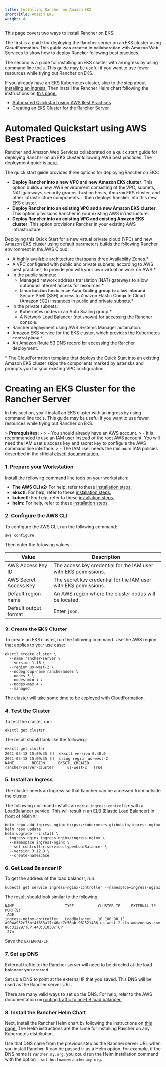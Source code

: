 ```yaml
---
title: Installing Rancher on Amazon EKS
shortTitle: Amazon EKS
weight: 4
---
```


This page covers two ways to install Rancher on EKS.

The first is a guide for deploying the Rancher server on an EKS cluster using CloudFormation. This guide was created in collaboration with Amazon Web Services to show how to deploy Rancher following best practices.

The second is a guide for installing an EKS cluster with an ingress by using command line tools. This guide may be useful if you want to use fewer resources while trying out Rancher on EKS.

If you already have an EKS Kubernetes cluster, skip to the step about [installing an ingress.](#5-install-an-ingress) Then install the Rancher Helm chart following the instructions on [this page.](https://rancher.com/docs/rancher/v2.6/en/installation/install-rancher-on-k8s/#install-the-rancher-helm-chart)

- [Automated Quickstart using AWS Best Practices](#automated-quickstart-using-aws-best-practices)
- [Creating an EKS Cluster for the Rancher Server](#creating-an-eks-cluster-for-the-rancher-server)

# Automated Quickstart using AWS Best Practices

Rancher and Amazon Web Services collaborated on a quick start guide for deploying Rancher on an EKS cluster following AWS best practices. The deployment guide is [here.](https://aws-quickstart.github.io/quickstart-eks-rancher/)

The quick start guide provides three options for deploying Rancher on EKS:

- **Deploy Rancher into a new VPC and new Amazon EKS cluster**. This option builds a new AWS environment consisting of the VPC, subnets, NAT gateways, security groups, bastion hosts, Amazon EKS cluster, and other infrastructure components. It then deploys Rancher into this new EKS cluster.
- **Deploy Rancher into an existing VPC and a new Amazon EKS cluster**. This option provisions Rancher in your existing AWS infrastructure.
- **Deploy Rancher into an existing VPC and existing Amazon EKS cluster**. This option provisions Rancher in your existing AWS infrastructure.

Deploying this Quick Start for a new virtual private cloud (VPC) and new Amazon EKS cluster using default parameters builds the following Rancher environment in the AWS Cloud:

- A highly available architecture that spans three Availability Zones.*
- A VPC configured with public and private subnets, according to AWS best practices, to provide you with your own virtual network on AWS.*
- In the public subnets:
  - Managed network address translation (NAT) gateways to allow outbound internet access for resources.*
  - Linux bastion hosts in an Auto Scaling group to allow inbound Secure Shell (SSH) access to Amazon Elastic Compute Cloud (Amazon EC2) instances in public and private subnets.*
- In the private subnets:
  - Kubernetes nodes in an Auto Scaling group.*
  - A Network Load Balancer (not shown) for accessing the Rancher console.
- Rancher deployment using AWS Systems Manager automation.
- Amazon EKS service for the EKS cluster, which provides the Kubernetes control plane.*
- An Amazon Route 53 DNS record for accessing the Rancher deployment.

\* The CloudFormation template that deploys the Quick Start into an existing Amazon EKS cluster skips the components marked by asterisks and prompts you for your existing VPC configuration.

# Creating an EKS Cluster for the Rancher Server

In this section, you'll install an EKS cluster with an ingress by using command line tools. This guide may be useful if you want to use fewer resources while trying out Rancher on EKS.

\> **Prerequisites:**
\>
\> - You should already have an AWS account.
\> - It is recommended to use an IAM user instead of the root AWS account. You will need the IAM user's access key and secret key to configure the AWS command line interface.
\> - The IAM user needs the minimum IAM policies described in the official [eksctl documentation.](https://eksctl.io/usage/minimum-iam-policies/)

### 1. Prepare your Workstation

Install the following command line tools on your workstation:

- **The AWS CLI v2:** For help, refer to these [installation steps.](https://docs.aws.amazon.com/cli/latest/userguide/install-cliv2.html)
- **eksctl:** For help, refer to these [installation steps.](https://docs.aws.amazon.com/eks/latest/userguide/eksctl.html)
- **kubectl:** For help, refer to these [installation steps.](https://docs.aws.amazon.com/eks/latest/userguide/install-kubectl.html)
- **helm:** For help, refer to these [installation steps.](https://helm.sh/docs/intro/install/)

### 2. Configure the AWS CLI

To configure the AWS CLI, run the following command:

```
aws configure
```

Then enter the following values:

| Value | Description |
|-------|-------------|
| AWS Access Key ID | The access key credential for the IAM user with EKS permissions. |
| AWS Secret Access Key | The secret key credential for the IAM user with EKS permissions. |
| Default region name | An [AWS region](https://docs.aws.amazon.com/AmazonRDS/latest/UserGuide/Concepts.RegionsAndAvailabilityZones.html#Concepts.RegionsAndAvailabilityZones.Regions) where the cluster nodes will be located. |
| Default output format | Enter `json`. |

### 3. Create the EKS Cluster

To create an EKS cluster, run the following command. Use the AWS region that applies to your use case:

```
eksctl create cluster \
  --name rancher-server \
  --version 1.18 \
  --region us-west-2 \
  --nodegroup-name ranchernodes \
  --nodes 3 \
  --nodes-min 1 \
  --nodes-max 4 \
  --managed
```

The cluster will take some time to be deployed with CloudFormation.

### 4. Test the Cluster

To test the cluster, run:

```
eksctl get cluster
```

The result should look like the following:

```
eksctl get cluster
2021-03-18 15:09:35 [ℹ]  eksctl version 0.40.0
2021-03-18 15:09:35 [ℹ]  using region us-west-2
NAME		REGION		EKSCTL CREATED
rancher-server-cluster		us-west-2	True
```

### 5. Install an Ingress

The cluster needs an Ingress so that Rancher can be accessed from outside the cluster.

The following command installs an `nginx-ingress-controller` with a LoadBalancer service. This will result in an ELB (Elastic Load Balancer) in front of NGINX:

```
helm repo add ingress-nginx https://kubernetes.github.io/ingress-nginx
helm repo update
helm upgrade --install \
  ingress-nginx ingress-nginx/ingress-nginx \
  --namespace ingress-nginx \
  --set controller.service.type=LoadBalancer \
  --version 3.12.0 \
  --create-namespace
```

### 6. Get Load Balancer IP

To get the address of the load balancer, run:

```
kubectl get service ingress-nginx-controller --namespace=ingress-nginx
```

The result should look similar to the following:

```
NAME                       TYPE           CLUSTER-IP     EXTERNAL-IP                                                              PORT(S)                     
 AGE
ingress-nginx-controller   LoadBalancer   10.100.90.18   a904a952c73bf4f668a17c46ac7c56ab-962521486.us-west-2.elb.amazonaws.com   80:31229/TCP,443:31050/TCP  
 27m
```

Save the `EXTERNAL-IP`.

### 7. Set up DNS

External traffic to the Rancher server will need to be directed at the load balancer you created.

Set up a DNS to point at the external IP that you saved. This DNS will be used as the Rancher server URL.

There are many valid ways to set up the DNS. For help, refer to the AWS documentation on [routing traffic to an ELB load balancer.](https://docs.aws.amazon.com/Route53/latest/DeveloperGuide/routing-to-elb-load-balancer.html)

### 8. Install the Rancher Helm Chart

Next, install the Rancher Helm chart by following the instructions on [this page.](https://rancher.com/docs/rancher/v2.6/en/installation/install-rancher-on-k8s/#install-the-rancher-helm-chart) The Helm instructions are the same for installing Rancher on any Kubernetes distribution.

Use that DNS name from the previous step as the Rancher server URL when you install Rancher. It can be passed in as a Helm option. For example, if the DNS name is `rancher.my.org`, you could run the Helm installation command with the option `--set hostname=rancher.my.org`.